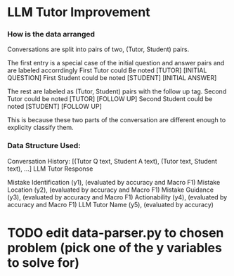 # LLM Tutor Improvement

### How is the data arranged

Conversations are split into pairs of two, (Tutor, Student) pairs.

The first entry is a special case of the initial question and answer pairs and are labeled accorrdingly
First Tutor could Be noted [TUTOR] [INITIAL QUESTION]
First Student could be noted [STUDENT] [INITIAL ANSWER]

The rest are labeled as (Tutor, Student) pairs with the follow up tag.
Second Tutor could be noted [TUTOR] [FOLLOW UP]
Second Student could be noted [STUDENT] [FOLLOW UP]

This is because these two parts of the conversation are different enough to explicity classify them.

### Data Structure Used:

Conversation History: [(Tutor Q text, Student A text), (Tutor text, Student text), ...]
LLM Tutor Response

Mistake Identification (y1), (evaluated by accuracy and Macro F1)
Mistake Location (y2), (evaluated by accuracy and Macro F1)
Mistake Guidance (y3), (evaluated by accuracy and Macro F1)
Actionability (y4), (evaluated by accuracy and Macro F1)
LLM Tutor Name (y5), (evaluated by accuracy)

# TODO edit data-parser.py to chosen problem (pick one of the y variables to solve for)
